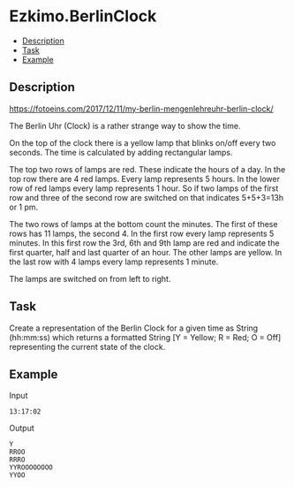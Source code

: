 # Ezkimo.BerlinClock
- [Description](#description)
- [Task](#task)
- [Example](#example)
  
## Description
https://fotoeins.com/2017/12/11/my-berlin-mengenlehreuhr-berlin-clock/

The Berlin Uhr (Clock) is a rather strange way to show the time. 

On the top of the clock there is a yellow lamp that blinks on/off every two seconds. The time is calculated by adding rectangular lamps. 

The top two rows of lamps are red. These indicate the hours of a day. In the top row there are 4 red lamps. Every lamp represents 5 hours. In the lower row of red lamps every lamp represents 1 hour. So if two lamps of the first row and three of the second row are switched on that indicates 5+5+3=13h or 1 pm. 

The two rows of lamps at the bottom count the minutes. The first of these rows has 11 lamps, the second 4. In the first row every lamp represents 5 minutes. In this first row the 3rd, 6th and 9th lamp are red and indicate the first quarter, half and last quarter of an hour. The other lamps are yellow. In the last row with 4 lamps every lamp represents 1 minute. 

The lamps are switched on from left to right.

## Task
Create a representation of the Berlin Clock for a given time as String (hh:mm:ss) which returns a formatted String [Y = Yellow; R = Red; O = Off] representing the current state of the clock.

## Example
Input

    13:17:02

Output

    Y
    RROO
    RRRO
    YYROOOOOOOO
    YYOO